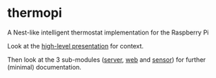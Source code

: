# thermopi

A Nest-like intelligent thermostat implementation for the Raspberry Pi

Look at the [high-level presentation](https://docs.google.com/presentation/d/e/2PACX-1vROndGlq_c72VTgaeD1uoQzl87ZsHPAGQl9IIjIc71LUfvRhNXI6V9lzpCGcCAaxLbRgc_zsgvna0sq/pub) for context.

Then look at the 3 sub-modules ([server](server), [web](web) and [sensor](sensor)) for further (minimal) documentation.
